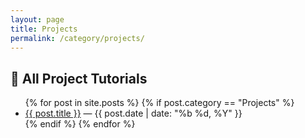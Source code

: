```yaml
---
layout: page
title: Projects
permalink: /category/projects/
---
```


<h2>🧰 All Project Tutorials</h2>

<ul>
  {% for post in site.posts %}
    {% if post.category == "Projects" %}
      <li><a href="{{ post.url }}">{{ post.title }}</a> — {{ post.date | date: "%b %d, %Y" }}</li>
    {% endif %}
  {% endfor %}
</ul>
